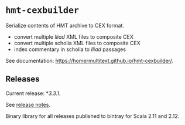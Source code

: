 # `hmt-cexbuilder`


Serialize contents of HMT archive to CEX format.

-   convert multiple *Iliad* XML files to composite CEX
-   convert multiple scholia XML files to composite CEX
-   index commentary in scholia to *Iliad* passages


See documentation: <https://homermultitext.github.io/hmt-cexbuilder/>.


## Releases

Current release:  **3.3.1*.

See [release notes](releases.md).

Binary library for all releases published to bintray for Scala 2.11 and 2.12.
